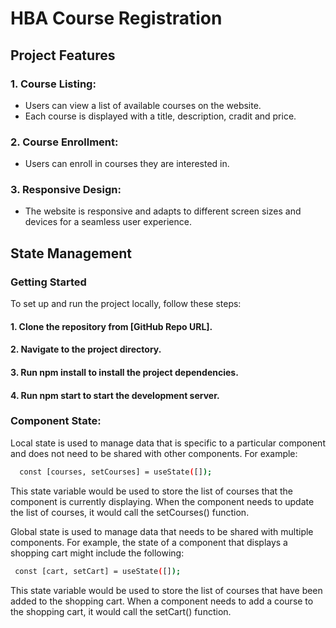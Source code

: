 
# HBA Course Registration




## Project Features
### 1.	Course Listing:
 - Users can view a list of available courses on the website.
 - Each course is displayed with a title, description, cradit and price.

 ### 2. Course Enrollment:
 - Users can enroll in courses they are interested in.
 ### 3. Responsive Design:
 - The website is responsive and adapts to different screen sizes and devices for a seamless user experience.


 ## State Management

 ### Getting Started
To set up and run the project locally, follow these steps:
#### 1.	Clone the repository from [GitHub Repo URL].
#### 2.	Navigate to the project directory.
#### 3.	Run npm install to install the project dependencies.
#### 4.	Run npm start to start the development server.



 ### Component State:

Local state is used to manage data that is specific to a particular component and does not need to be shared with other components. For example:

```bash
  const [courses, setCourses] = useState([]);
```
This state variable would be used to store the list of courses that the component is currently displaying. When the component needs to update the list of courses, it would call the setCourses() function.

Global state is used to manage data that needs to be shared with multiple components. For example, the state of a component that displays a shopping cart might include the following:

```bash
 const [cart, setCart] = useState([]);
```

This state variable would be used to store the list of courses that have been added to the shopping cart. When a component needs to add a course to the shopping cart, it would call the setCart() function.

 
